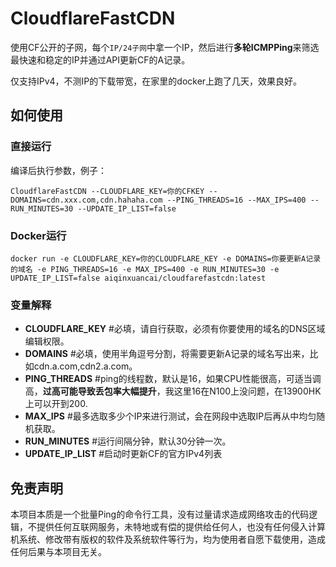 # CloudflareFastCDN
使用CF公开的子网，每个`IP/24子网`中拿一个IP，然后进行**多轮ICMPPing**来筛选最快速和稳定的IP并通过API更新CF的A记录。

仅支持IPv4，不测IP的下载带宽，在家里的docker上跑了几天，效果良好。

## 如何使用

### 直接运行
编译后执行参数，例子：
```
CloudflareFastCDN --CLOUDFLARE_KEY=你的CFKEY --DOMAINS=cdn.xxx.com,cdn.hahaha.com --PING_THREADS=16 --MAX_IPS=400 --RUN_MINUTES=30 --UPDATE_IP_LIST=false
```

### Docker运行
```
docker run -e CLOUDFLARE_KEY=你的CLOUDFLARE_KEY -e DOMAINS=你要更新A记录的域名 -e PING_THREADS=16 -e MAX_IPS=400 -e RUN_MINUTES=30 -e UPDATE_IP_LIST=false aiqinxuancai/cloudfarefastcdn:latest
```

### 变量解释
* **CLOUDFLARE_KEY** #必填，请自行获取，必须有你要使用的域名的DNS区域编辑权限。
* **DOMAINS** #必填，使用半角逗号分割，将需要更新A记录的域名写出来，比如cdn.a.com,cdn2.a.com。
* **PING_THREADS** #ping的线程数，默认是16，如果CPU性能很高，可适当调高，**过高可能导致丢包率大幅提升**，我这里16在N100上没问题，在13900HK上可以开到200.
* **MAX_IPS** #最多选取多少个IP来进行测试，会在网段中选取IP后再从中均匀随机获取。
* **RUN_MINUTES** #运行间隔分钟，默认30分钟一次。
* **UPDATE_IP_LIST** #启动时更新CF的官方IPv4列表


## 免责声明
本项目本质是一个批量Ping的命令行工具，没有过量请求造成网络攻击的代码逻辑，不提供任何互联网服务，未特地或有偿的提供给任何人，也没有任何侵入计算机系统、修改带有版权的软件及系统软件等行为，均为使用者自愿下载使用，造成任何后果与本项目无关。
